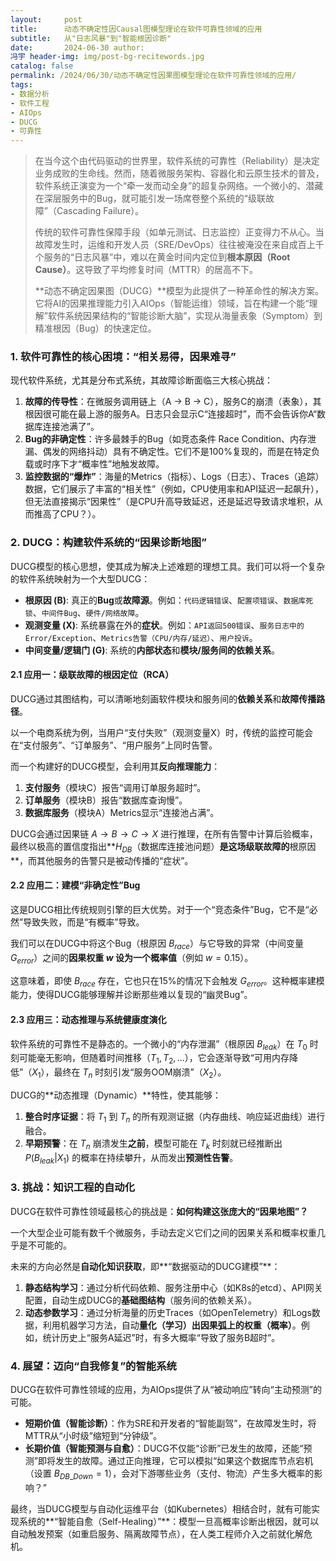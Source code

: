 ```yaml
---
layout:     post 
title:      动态不确定性因Causal图模型理论在软件可靠性领域的应用 
subtitle:   从"日志风暴"到"智能根因诊断" 
date:       2024-06-30 author:     
冯宇 header-img: img/post-bg-recitewords.jpg 
catalog: false 
permalink: /2024/06/30/动态不确定性因果图模型理论在软件可靠性领域的应用/
tags:
- 数据分析 
- 软件工程 
- AIOps 
- DUCG 
- 可靠性
---
```


> 在当今这个由代码驱动的世界里，软件系统的可靠性（Reliability）是决定业务成败的生命线。然而，随着微服务架构、容器化和云原生技术的普及，软件系统正演变为一个“牵一发而动全身”的超复杂网络。一个微小的、潜藏在深层服务中的Bug，就可能引发一场席卷整个系统的“级联故障”（Cascading Failure）。
>
> 传统的软件可靠性保障手段（如单元测试、日志监控）正变得力不从心。当故障发生时，运维和开发人员（SRE/DevOps）往往被淹没在来自成百上千个服务的“日志风暴”中，难以在黄金时间内定位到**根本原因（Root Cause）**。这导致了平均修复时间（MTTR）的居高不下。
>
> \*\*动态不确定因果图（DUCG）\*\*模型为此提供了一种革命性的解决方案。它将AI的因果推理能力引入AIOps（智能运维）领域，旨在构建一个能“理解”软件系统因果结构的“智能诊断大脑”，实现从海量表象（Symptom）到精准根因（Bug）的快速定位。

### 1\. 软件可靠性的核心困境：“相关易得，因果难寻”

现代软件系统，尤其是分布式系统，其故障诊断面临三大核心挑战：

1.  **故障的传导性**：在微服务调用链上（A $\rightarrow$ B $\rightarrow$ C），服务C的崩溃（表象），其根因很可能在最上游的服务A。日志只会显示C“连接超时”，而不会告诉你A“数据库连接池满了”。
2.  **Bug的非确定性**：许多最棘手的Bug（如竞态条件 Race Condition、内存泄漏、偶发的网络抖动）具有不确定性。它们不是100%复现的，而是在特定负载或时序下才“概率性”地触发故障。
3.  **监控数据的“爆炸”**：海量的Metrics（指标）、Logs（日志）、Traces（追踪）数据，它们展示了丰富的“相关性”（例如，CPU使用率和API延迟一起飙升），但无法直接揭示“因果性”（是CPU升高导致延迟，还是延迟导致请求堆积，从而推高了CPU？）。

### 2\. DUCG：构建软件系统的“因果诊断地图”

DUCG模型的核心思想，使其成为解决上述难题的理想工具。我们可以将一个复杂的软件系统映射为一个大型DUCG：

  * **根原因 (B)**: 真正的**Bug**或**故障源**。例如：`代码逻辑错误`、`配置项错误`、`数据库死锁`、`中间件Bug`、`硬件/网络故障`。
  * **观测变量 (X)**: 系统暴露在外的**症状**。例如：`API返回500错误`、`服务日志中的Error/Exception`、`Metrics告警（CPU/内存/延迟）`、`用户投诉`。
  * **中间变量/逻辑门 (G)**: 系统的**内部状态**和**模块/服务间的依赖关系**。

#### 2.1 应用一：级联故障的根因定位（RCA）

DUCG通过其图结构，可以清晰地刻画软件模块和服务间的**依赖关系**和**故障传播路径**。

以一个电商系统为例，当用户“支付失败”（观测变量X）时，传统的监控可能会在“支付服务”、“订单服务”、“用户服务”上同时告警。

而一个构建好的DUCG模型，会利用其**反向推理能力**：

1.  **支付服务**（模块C）报告“调用订单服务超时”。
2.  **订单服务**（模块B）报告“数据库查询慢”。
3.  **数据库服务**（模块A）Metrics显示“连接池占满”。

DUCG会通过因果链 $A \rightarrow B \rightarrow C \rightarrow X$ 进行推理，在所有告警中计算后验概率，最终以极高的置信度指出\*\*$H_{DB}$（数据库连接池问题）**是这场级联故障的**根原因\*\*，而其他服务的告警只是被动传播的“症状”。

#### 2.2 应用二：建模“非确定性”Bug

这是DUCG相比传统规则引擎的巨大优势。对于一个“竞态条件”Bug，它不是“必然”导致失败，而是“有概率”导致。

我们可以在DUCG中将这个Bug（根原因 $B_{race}$）与它导致的异常（中间变量 $G_{error}$）之间的**因果权重 $w$ 设为一个概率值**（例如 $w = 0.15$）。

这意味着，即使 $B_{race}$ 存在，它也只在15%的情况下会触发 $G_{error}$。这种概率建模能力，使得DUCG能够理解并诊断那些难以复现的“幽灵Bug”。

#### 2.3 应用三：动态推理与系统健康度演化

软件系统的可靠性不是静态的。一个微小的“内存泄漏”（根原因 $B_{leak}$）在 $T_0$ 时刻可能毫无影响，但随着时间推移（$T_1, T_2, ...$），它会逐渐导致“可用内存降低”（$X_1$），最终在 $T_n$ 时刻引发“服务OOM崩溃”（$X_2$）。

DUCG的\*\*动态推理（Dynamic）\*\*特性，使其能够：

1.  **整合时序证据**：将 $T_1$ 到 $T_n$ 的所有观测证据（内存曲线、响应延迟曲线）进行融合。
2.  **早期预警**：在 $T_n$ 崩溃发生**之前**，模型可能在 $T_k$ 时刻就已经推断出 $P(B_{leak} | X_1)$ 的概率在持续攀升，从而发出**预测性告警**。

### 3\. 挑战：知识工程的自动化

DUCG在软件可靠性领域最核心的挑战是：**如何构建这张庞大的“因果地图”？**

一个大型企业可能有数千个微服务，手动去定义它们之间的因果关系和概率权重几乎是不可能的。

未来的方向必然是**自动化知识获取**，即\*\*“数据驱动的DUCG建模”\*\*：

1.  **静态结构学习**：通过分析代码依赖、服务注册中心（如K8s的etcd）、API网关配置，自动生成DUCG的**基础图结构**（服务间的依赖关系）。
2.  **动态参数学习**：通过分析海量的历史Traces（如OpenTelemetry）和Logs数据，利用机器学习方法，自动**量化（学习）出因果弧上的权重（概率）**。例如，统计历史上“服务A延迟”时，有多大概率“导致了服务B超时”。

### 4\. 展望：迈向“自我修复”的智能系统

DUCG在软件可靠性领域的应用，为AIOps提供了从“被动响应”转向“主动预测”的可能。

  * **短期价值（智能诊断）**：作为SRE和开发者的“智能副驾”，在故障发生时，将MTTR从“小时级”缩短到“分钟级”。
  * **长期价值（智能预测与自愈）**：DUCG不仅能“诊断”已发生的故障，还能“预测”即将发生的故障。通过正向推理，它可以模拟“如果这个数据库节点宕机（设置 $B_{DB\_Down}=1$），会对下游哪些业务（支付、物流）产生多大概率的影响？”

最终，当DUCG模型与自动化运维平台（如Kubernetes）相结合时，就有可能实现系统的\*\*“智能自愈（Self-Healing）”\*\*：模型一旦高概率诊断出根因，就可以自动触发预案（如重启服务、隔离故障节点），在人类工程师介入之前就化解危机。